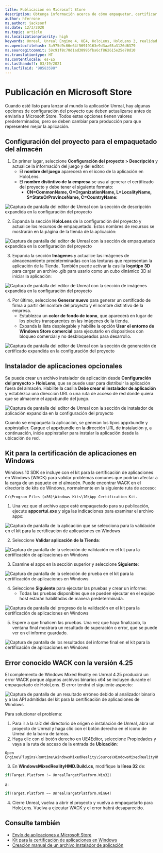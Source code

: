 ```yaml
---
title: Publicación en Microsoft Store
description: Obtenga información acerca de cómo empaquetar, certificar y publicar aplicaciones de Mixed Reality de Unreal en Microsoft Store.
author: hferrone
ms.author: jacksonf
ms.date: 12/3/2020
ms.topic: article
ms.localizationpriority: high
keywords: Unreal, Unreal Engine 4, UE4, HoloLens, HoloLens 2, realidad mixta, desarrollo, documentación, guías, características, casco de realidad mixta, casco de windows mixed reality, casco de realidad virtual, publicación, distribución, Microsoft Store
ms.openlocfilehash: 3a975d9c66e64f56919163e9d3aa65a3126d6379
ms.sourcegitcommit: 59c91f8c70d1ad30995fba6cf862615e25e78d10
ms.translationtype: HT
ms.contentlocale: es-ES
ms.lasthandoff: 03/19/2021
ms.locfileid: "98583598"
---
```

# <a name="publishing-to-the-microsoft-store"></a>Publicación en Microsoft Store

Cuando esté listo para lanzar al mundo la aplicación Unreal, hay algunas opciones de configuración del proyecto que deben actualizarse antes de enviarla a Microsoft Store. Todos estas opciones tienen valores predeterminados, pero se deben cambiar para producción para que representen mejor la aplicación.

## <a name="project-settings-for-the-store-packaging"></a>Configuración del proyecto para el empaquetado del almacén

1. En primer lugar, seleccione **Configuración del proyecto > Descripción** y actualice la información del juego y del editor: 
    * El **nombre del juego** aparecerá en el icono de la aplicación en HoloLens.
    * El **nombre distintivo de la empresa** se usa al generar el certificado del proyecto y debe tener el siguiente formato: 
        * **CN=CommonName, O=OrganizationName, L=LocalityName, S=StateOrProvinceName, C=CountryName**:

![Captura de pantalla del editor de Unreal con la sección de descripción expandida en la configuración del proyecto](images/unreal-publishing-img-01.png)

2. Expanda la sección **HoloLens** de la configuración del proyecto y actualice los recursos de empaquetado.  Estos nombres de recursos se mostrarán en la página de la tienda de la aplicación:

![Captura de pantalla del editor de Unreal con la sección de empaquetado expandida en la configuración del proyecto](images/unreal-publishing-img-02.png)

3. Expanda la sección **Imágenes** y actualice las imágenes de almacenamiento predeterminadas con las texturas que representan la aplicación de la Tienda.  También puede activar la casilla **logotipo 3D** para cargar un archivo .glb para usarlo como un cubo dinámico 3D al iniciar la aplicación:

![Captura de pantalla del editor de Unreal con la sección de imágenes expandida en la configuración del proyecto](images/unreal-publishing-img-03.png)

4. Por último, seleccione **Generar nuevo** para generar un certificado de firma a partir del nombre del proyecto y el nombre distintivo de la empresa.  
    * Establezca un **color de fondo de icono**, que aparecerá en lugar de los píxeles transparentes en las imágenes de la tienda.
    * Expanda la lista desplegable y habilite la opción **Usar el entorno de Windows Store comercial** para ejecutarlo en dispositivos con bloqueo comercial y no desbloqueados para desarrollo.

![Captura de pantalla del editor de Unreal con la sección de generación de certificado expandida en la configuración del proyecto](images/unreal-publishing-img-04.png)

## <a name="optional-app-installer"></a>Instalador de aplicaciones opcionales

Se puede crear un archivo instalador de aplicación desde **Configuración del proyecto > HoloLens**, que se puede usar para distribuir la aplicación fuera del almacén.  Habilite la casilla **Debe crear el instalador de aplicación** y establezca una dirección URL o una ruta de acceso de red donde quiera que se almacene el appxbundle del juego.  

![Captura de pantalla del editor de Unreal con la sección de instalador de aplicación expandida en la configuración del proyecto](images/unreal-publishing-img-05.png)

Cuando se empaqueta la aplicación, se generan los tipos appxbundle y appinstaller.  Cargue el appxbundle en la dirección URL de instalación y, a continuación, inicie appinstaller para instalar la aplicación desde la ubicación de red.

## <a name="windows-app-certification-kit"></a>Kit para la certificación de aplicaciones en Windows

Windows 10 SDK se incluye con el kit para la certificación de aplicaciones en Windows (WACK) para validar problemas comunes que podrían afectar a la carga de un paquete en el almacén.  Puede encontrar WACK en el directorio de kits de Windows, normalmente en la siguiente ruta de acceso: 

```
C:\Program Files (x86)\Windows Kits\10\App Certification Kit.
```

1. Una vez que el archivo appx esté empaquetado para su publicación, ejecute **appcertui.exe** y siga las indicaciones para examinar el archivo appx:

![Captura de pantalla de la aplicación que se selecciona para la validación en el kit para la certificación de aplicaciones en Windows](images/unreal-publishing-img-06.png)

2. Seleccione **Validar aplicación de la Tienda**:

![Captura de pantalla de la selección de validación en el kit para la certificación de aplicaciones en Windows](images/unreal-publishing-img-07.png)

3. Examine el appx en la sección superior y seleccione **Siguiente**:

![Captura de pantalla de la selección de prueba en el kit para la certificación de aplicaciones en Windows](images/unreal-publishing-img-08.png)

4. Seleccione **Siguiente** para ejecutar las pruebas y crear un informe:
    * Todas las pruebas disponibles que se pueden ejecutar en el equipo host estarán habilitadas de manera predeterminada.

![Captura de pantalla del progreso de la validación en el kit para la certificación de aplicaciones en Windows](images/unreal-publishing-img-09.png)

5. Espere a que finalicen las pruebas. Una vez que haya finalizado, la ventana final mostrará un resultado de superación o error, que se puede ver en el informe guardado.

![Captura de pantalla de los resultados del informe final en el kit para la certificación de aplicaciones en Windows](images/unreal-publishing-img-10.png)

## <a name="known-wack-failure-with-425"></a>Error conocido WACK con la versión 4.25

El complemento de Windows Mixed Reality en Unreal 4.25 producirá un error WACK porque algunos archivos binarios x64 se incluyen durante el empaquetado de HoloLens. El error tendrá el siguiente aspecto:

![Captura de pantalla de un resultado erróneo debido al analizador binario y a las API admitidas del kit para la certificación de aplicaciones de Windows](images/unreal-publishing-img-11.png)

Para solucionar el problema:
1. Para ir a la raíz del directorio de origen o instalación de Unreal, abra un proyecto de Unreal y haga clic con el botón derecho en el icono de Unreal de la barra de tareas.
2. Haga clic con el botón derecho en UE4Editor, seleccione Propiedades y vaya a la ruta de acceso de la entrada de **Ubicación**:

```
Open Engine\Plugins\Runtime\WindowsMixedReality\Source\WindowsMixedRealityHMD\WindowsMixedRealityHMD.Build.cs.
```

3. En **WindowsMixedRealityHMD.Build.cs**, modifique la **línea 32** de:

```cpp
if(Target.Platform != UnrealTargetPlatform.Win32)
```

a:

```cpp
if(Target.Platform == UnrealTargetPlatform.Win64)

```

4. Cierre Unreal, vuelva a abrir el proyecto y vuelva a empaquetarlo para HoloLens.  Vuelva a ejecutar WACK y el error habrá desaparecido. 

## <a name="see-also"></a>Consulte también

* [Envío de aplicaciones a Microsoft Store](../../distribute/submitting-an-app-to-the-microsoft-store.md)
* [Kit para la certificación de aplicaciones en Windows](https://developer.microsoft.com/windows/downloads/app-certification-kit)
* [Creación manual de un archivo Instalador de aplicación](/windows/msix/app-installer/how-to-create-appinstaller-file)